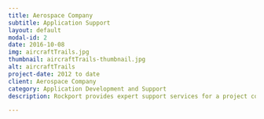 ```yaml
---
title: Aerospace Company
subtitle: Application Support
layout: default
modal-id: 2
date: 2016-10-08
img: aircraftTrails.jpg
thumbnail: aircraftTrails-thumbnail.jpg
alt: aircraftTrails
project-date: 2012 to date
client: Aerospace Company
category: Application Development and Support
description: Rockport provides expert support services for a project costing and revenue allocation model for aircraft simulators at a major international aerospace company.

---
```

